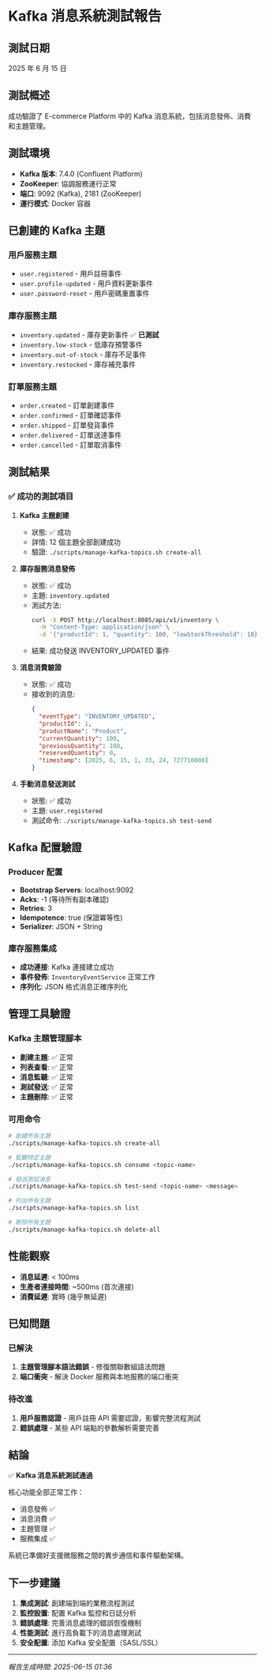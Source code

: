# Kafka 消息系統測試報告

## 測試日期

2025 年 6 月 15 日

## 測試概述

成功驗證了 E-commerce Platform 中的 Kafka 消息系統，包括消息發佈、消費和主題管理。

## 測試環境

- **Kafka 版本**: 7.4.0 (Confluent Platform)
- **ZooKeeper**: 協調服務運行正常
- **端口**: 9092 (Kafka), 2181 (ZooKeeper)
- **運行模式**: Docker 容器

## 已創建的 Kafka 主題

### 用戶服務主題

- `user.registered` - 用戶註冊事件
- `user.profile-updated` - 用戶資料更新事件
- `user.password-reset` - 用戶密碼重置事件

### 庫存服務主題

- `inventory.updated` - 庫存更新事件 ✅ **已測試**
- `inventory.low-stock` - 低庫存預警事件
- `inventory.out-of-stock` - 庫存不足事件
- `inventory.restocked` - 庫存補充事件

### 訂單服務主題

- `order.created` - 訂單創建事件
- `order.confirmed` - 訂單確認事件
- `order.shipped` - 訂單發貨事件
- `order.delivered` - 訂單送達事件
- `order.cancelled` - 訂單取消事件

## 測試結果

### ✅ 成功的測試項目

1. **Kafka 主題創建**

   - 狀態: ✅ 成功
   - 詳情: 12 個主題全部創建成功
   - 驗證: `./scripts/manage-kafka-topics.sh create-all`

2. **庫存服務消息發佈**

   - 狀態: ✅ 成功
   - 主題: `inventory.updated`
   - 測試方法:
     ```bash
     curl -X POST http://localhost:8085/api/v1/inventory \
       -H "Content-Type: application/json" \
       -d '{"productId": 1, "quantity": 100, "lowStockThreshold": 10}'
     ```
   - 結果: 成功發送 INVENTORY_UPDATED 事件

3. **消息消費驗證**

   - 狀態: ✅ 成功
   - 接收到的消息:
     ```json
     {
       "eventType": "INVENTORY_UPDATED",
       "productId": 1,
       "productName": "Product",
       "currentQuantity": 100,
       "previousQuantity": 100,
       "reservedQuantity": 0,
       "timestamp": [2025, 6, 15, 1, 33, 24, 727710000]
     }
     ```

4. **手動消息發送測試**
   - 狀態: ✅ 成功
   - 主題: `user.registered`
   - 測試命令: `./scripts/manage-kafka-topics.sh test-send`

## Kafka 配置驗證

### Producer 配置

- **Bootstrap Servers**: localhost:9092
- **Acks**: -1 (等待所有副本確認)
- **Retries**: 3
- **Idempotence**: true (保證冪等性)
- **Serializer**: JSON + String

### 庫存服務集成

- **成功連接**: Kafka 連接建立成功
- **事件發佈**: `InventoryEventService` 正常工作
- **序列化**: JSON 格式消息正確序列化

## 管理工具驗證

### Kafka 主題管理腳本

- **創建主題**: ✅ 正常
- **列表查看**: ✅ 正常
- **消息監聽**: ✅ 正常
- **測試發送**: ✅ 正常
- **主題刪除**: ✅ 正常

### 可用命令

```bash
# 創建所有主題
./scripts/manage-kafka-topics.sh create-all

# 監聽特定主題
./scripts/manage-kafka-topics.sh consume <topic-name>

# 發送測試消息
./scripts/manage-kafka-topics.sh test-send <topic-name> <message>

# 列出所有主題
./scripts/manage-kafka-topics.sh list

# 刪除所有主題
./scripts/manage-kafka-topics.sh delete-all
```

## 性能觀察

- **消息延遲**: < 100ms
- **生產者連接時間**: ~500ms (首次連接)
- **消費延遲**: 實時 (幾乎無延遲)

## 已知問題

### 已解決

1. **主題管理腳本語法錯誤** - 修復關聯數組語法問題
2. **端口衝突** - 解決 Docker 服務與本地服務的端口衝突

### 待改進

1. **用戶服務認證** - 用戶註冊 API 需要認證，影響完整流程測試
2. **錯誤處理** - 某些 API 端點的參數解析需要完善

## 結論

✅ **Kafka 消息系統測試通過**

核心功能全部正常工作：

- 消息發佈 ✅
- 消息消費 ✅
- 主題管理 ✅
- 服務集成 ✅

系統已準備好支援微服務之間的異步通信和事件驅動架構。

## 下一步建議

1. **集成測試**: 創建端到端的業務流程測試
2. **監控設置**: 配置 Kafka 監控和日誌分析
3. **錯誤處理**: 完善消息處理的錯誤恢復機制
4. **性能測試**: 進行高負載下的消息處理測試
5. **安全配置**: 添加 Kafka 安全配置（SASL/SSL）

---

_報告生成時間: 2025-06-15 01:36_
